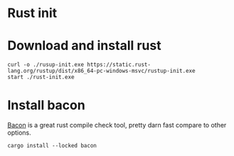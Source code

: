 # Rust init

# Download and install rust

```shell
curl -o ./rusup-init.exe https://static.rust-lang.org/rustup/dist/x86_64-pc-windows-msvc/rustup-init.exe
start ./rust-init.exe
```

# Install bacon
[Bacon](https://github.com/Canop/bacon) is a great rust compile check tool, pretty darn fast compare to other options. 

```shell
cargo install --locked bacon
```

